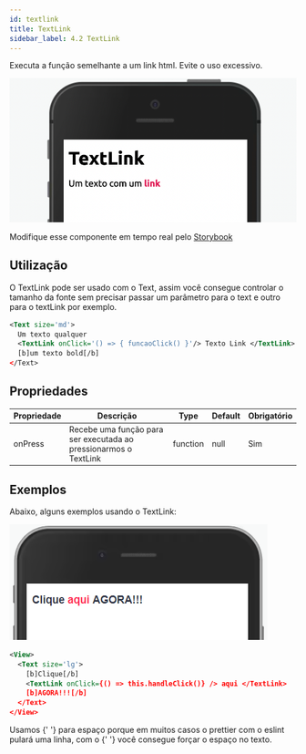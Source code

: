 ```yaml
---
id: textlink
title: TextLink
sidebar_label: 4.2 TextLink
---
```


Executa a função semelhante a um link html. Evite o uso excessivo.

![textlink](assets/images_components/3.0/textLink.png)

Modifique esse componente em tempo real pelo [Storybook](https://ame-miniapp-components.calindra.com.br/storybook/?path=/story/textos-textlink--basic)

## Utilização

O TextLink pode ser usado com o Text, assim você consegue controlar o tamanho da fonte sem precisar passar um parâmetro para o text e outro para o textLink por exemplo.

```xml
<Text size='md'>
  Um texto qualquer
  <TextLink onClick='() => { funcaoClick() }'/> Texto Link </TextLink>
  [b]um texto bold[/b]
</Text>
```

## Propriedades

| Propriedade | Descrição                                                        | Type     | Default | Obrigatório |
| ----------- | ---------------------------------------------------------------- | -------- | ------- | ----------- |
| onPress     | Recebe uma função para ser executada ao pressionarmos o TextLink | function | null    | Sim         |

## Exemplos

Abaixo, alguns exemplos usando o TextLink:

![TextLink](assets/images_components/v2.18.0/textLink_ex1.png)

```xml
<View>
  <Text size='lg'>
    [b]Clique[/b]
    <TextLink onClick={() => this.handleClick()} /> aqui </TextLink>
    [b]AGORA!!![/b]
  </Text>
</View>
```

Usamos {' '} para espaço porque em muitos casos o prettier com o eslint pulará uma linha, com o {' '} você consegue forçar o espaço no texto.
